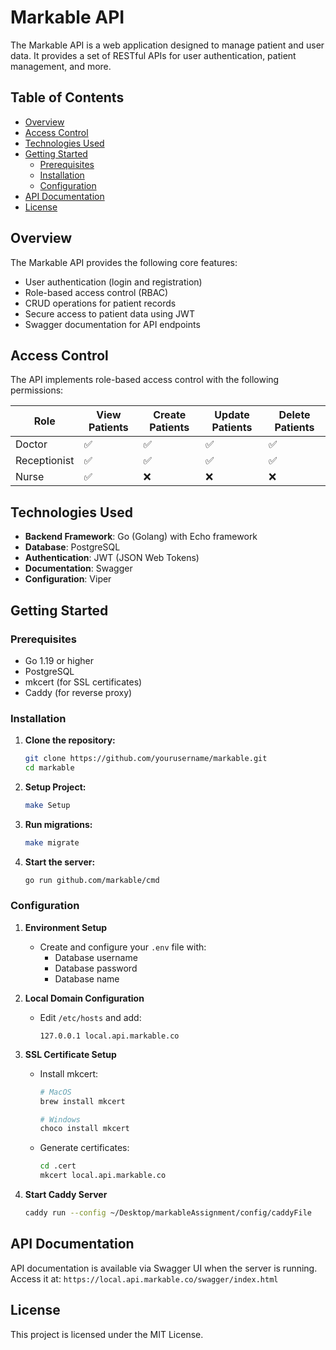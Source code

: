 # Markable API

The Markable API is a web application designed to manage patient and user data. It provides a set of RESTful APIs for user authentication, patient management, and more.

## Table of Contents

- [Overview](#overview)
- [Access Control](#access-control)
- [Technologies Used](#technologies-used)
- [Getting Started](#getting-started)
  - [Prerequisites](#prerequisites)
  - [Installation](#installation)
  - [Configuration](#configuration)
- [API Documentation](#api-documentation)
- [License](#license)

## Overview

The Markable API provides the following core features:
- User authentication (login and registration)
- Role-based access control (RBAC)
- CRUD operations for patient records
- Secure access to patient data using JWT
- Swagger documentation for API endpoints

## Access Control

The API implements role-based access control with the following permissions:

| Role          | View Patients | Create Patients | Update Patients | Delete Patients |
|---------------|---------------|-----------------|-----------------|-----------------|
| Doctor        | ✅            | ✅              | ✅              | ✅              |
| Receptionist  | ✅            | ✅              | ✅              | ✅              |
| Nurse         | ✅            | ❌              | ❌              | ❌              |

## Technologies Used

- **Backend Framework**: Go (Golang) with Echo framework
- **Database**: PostgreSQL
- **Authentication**: JWT (JSON Web Tokens)
- **Documentation**: Swagger
- **Configuration**: Viper

## Getting Started

### Prerequisites

- Go 1.19 or higher
- PostgreSQL
- mkcert (for SSL certificates)
- Caddy (for reverse proxy)

### Installation

1. **Clone the repository:**
   ```bash
   git clone https://github.com/yourusername/markable.git
   cd markable
   ```

2. **Setup Project:**
   ```bash
   make Setup
   ```

3. **Run migrations:**
   ```bash
   make migrate
   ```

4. **Start the server:**
   ```bash
   go run github.com/markable/cmd
   ```

### Configuration

1. **Environment Setup**
   - Create and configure your `.env` file with:
     - Database username
     - Database password
     - Database name

2. **Local Domain Configuration**
   - Edit `/etc/hosts` and add:
     ```
     127.0.0.1 local.api.markable.co
     ```

3. **SSL Certificate Setup**
   - Install mkcert:
     ```bash
     # MacOS
     brew install mkcert
     
     # Windows
     choco install mkcert
     ```
   - Generate certificates:
     ```bash
     cd .cert
     mkcert local.api.markable.co
     ```

4. **Start Caddy Server**
   ```bash
   caddy run --config ~/Desktop/markableAssignment/config/caddyFile
   ```

## API Documentation

API documentation is available via Swagger UI when the server is running.
Access it at: `https://local.api.markable.co/swagger/index.html`

## License

This project is licensed under the MIT License.
 

